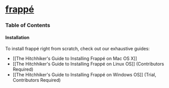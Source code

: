 <a href="https://frappe.io">
   <h1>frappé</h1>
</a>

### Table of Contents
#### Installation
To install frappé right from scratch, check out our exhaustive guides:
* [[The Hitchhiker's Guide to Installing Frappé on Mac OS X]]
* [[The Hitchhiker's Guide to Installing Frappé on Linux OS]] (Contributors Required)
* [[The Hitchhiker's Guide to Installing Frappé on Windows OS]] (Trial, Contributors Required)